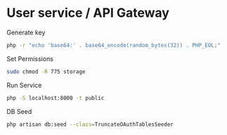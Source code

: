 # User service / API Gateway

Generate key
```sh
php -r "echo 'base64:' . base64_encode(random_bytes(32)) . PHP_EOL;"
```

Set Permissions
```sh
sudo chmod -R 775 storage
```

Run Service
```sh
php -S localhost:8000 -t public
```

DB Seed
```sh
php artisan db:seed --class=TruncateOAuthTablesSeeder
```


